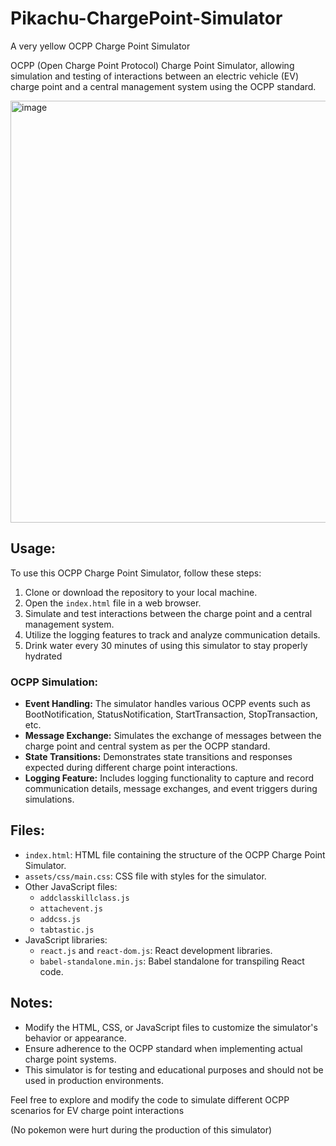 # Pikachu-ChargePoint-Simulator
A very yellow OCPP Charge Point Simulator 

OCPP (Open Charge Point Protocol) Charge Point Simulator, allowing simulation and testing of interactions between an electric vehicle (EV) charge point and a central management system using the OCPP standard.

<img width="675" alt="image" src="https://github.com/Abhimanyu8/Pikachu-ChargePoint-Simulator/assets/54982599/cbddeecf-298c-4efb-8b92-d60ec7d6637d">


## Usage:

To use this OCPP Charge Point Simulator, follow these steps:

1. Clone or download the repository to your local machine.
2. Open the `index.html` file in a web browser.
3. Simulate and test interactions between the charge point and a central management system.
4. Utilize the logging features to track and analyze communication details.
5. Drink water every 30 minutes of using this simulator to stay properly hydrated 


### OCPP Simulation:

- **Event Handling:** The simulator handles various OCPP events such as BootNotification, StatusNotification, StartTransaction, StopTransaction, etc.
- **Message Exchange:** Simulates the exchange of messages between the charge point and central system as per the OCPP standard.
- **State Transitions:** Demonstrates state transitions and responses expected during different charge point interactions.
- **Logging Feature:** Includes logging functionality to capture and record communication details, message exchanges, and event triggers during simulations.


## Files:

- `index.html`: HTML file containing the structure of the OCPP Charge Point Simulator.
- `assets/css/main.css`: CSS file with styles for the simulator.
- Other JavaScript files:
  - `addclasskillclass.js`
  - `attachevent.js`
  - `addcss.js`
  - `tabtastic.js`
- JavaScript libraries:
  - `react.js` and `react-dom.js`: React development libraries.
  - `babel-standalone.min.js`: Babel standalone for transpiling React code.

## Notes:
- Modify the HTML, CSS, or JavaScript files to customize the simulator's behavior or appearance.
- Ensure adherence to the OCPP standard when implementing actual charge point systems.
- This simulator is for testing and educational purposes and should not be used in production environments.

Feel free to explore and modify the code to simulate different OCPP scenarios for EV charge point interactions

(No pokemon were hurt during the production of this simulator)


